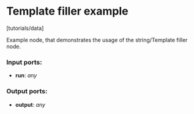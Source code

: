 # Template filler example

[tutorials/data]

Example node, that demonstrates the usage of the string/Template filler node.

### Input ports:

* __run__: _any_



### Output ports:

* __output__: _any_



